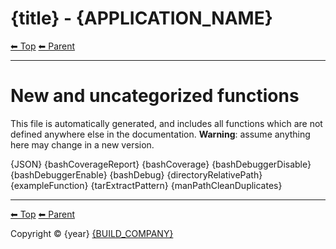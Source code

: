<!-- TEMPLATE prefix 1 -->
# {title} - {APPLICATION_NAME}

<!-- TEMPLATE header 2 -->
[⬅ Top](index.md) [⬅ Parent ](../index.md)
<hr />

# New and uncategorized functions

This file is automatically generated, and includes all functions which are not defined anywhere else in the documentation. **Warning**: assume anything here may change in a new version.

{JSON}
{bashCoverageReport}
{bashCoverage}
{bashDebuggerDisable}
{bashDebuggerEnable}
{bashDebug}
{directoryRelativePath}
{exampleFunction}
{tarExtractPattern}
{manPathCleanDuplicates}

<!-- TEMPLATE footer 5 -->
<hr />

[⬅ Top](index.md) [⬅ Parent ](../index.md)

Copyright &copy; {year} [{BUILD_COMPANY}]({BUILD_COMPANY_LINK}{title})
